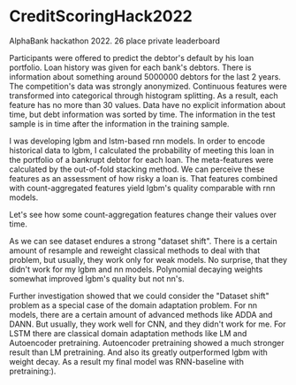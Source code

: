 # CreditScoringHack2022
AlphaBank hackathon 2022. 26 place private leaderboard

Participants were offered to predict the debtor's default by his loan portfolio. Loan history was given for each bank's debtors. There is information about something around 5000000 debtors for the last 2 years. The competition's data was strongly anonymized. Continuous features were transformed into categorical through histogram splitting. As a result, each feature has no more than 30 values. Data have no explicit information about time, but debt information was sorted by time. The information in the test sample is in time after the information in the training sample.

I was developing lgbm and lstm-based rnn models. In order to encode historical data to lgbm, I calculated the probability of meeting this loan in the portfolio of a bankrupt debtor for each loan. The meta-features were calculated by the out-of-fold stacking method. We can perceive these features as an assessment of how risky a loan is. That features combined with count-aggregated features yield lgbm's quality comparable with rnn models.

Let's see how some count-aggregation features change their values over time.

As we can see dataset endures a strong "dataset shift". There is a certain amount of resample and reweight classical methods to deal with that problem, but usually, they work only for weak models. No surprise, that they didn't work for my lgbm and nn models. Polynomial decaying weights somewhat improved lgbm's quality but not nn's.

Further investigation showed that we could consider the "Dataset shift" problem as a special case of the domain adaptation problem. For nn models, there are a certain amount of advanced methods like ADDA and DANN. But usually, they work well for CNN, and they didn't work for me. For LSTM there are classical domain adaptation methods like LM and Autoencoder pretraining. Autoencoder pretraining showed a much stronger result than LM pretraining. And also its greatly outperformed lgbm with weight decay. As a result my final model was RNN-baseline with pretraining:).
